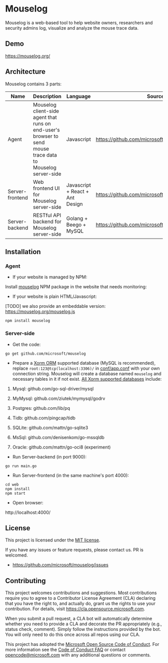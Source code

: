 Mouselog
====

Mouselog is a web-based tool to help website owners, researchers and security admins log, visualize and analyze the mouse trace data.

## Demo

https://mouselog.org/

## Architecture

Mouselog contains 3 parts:

Name | Description | Language | Source code
----|------|----|----
Agent | Mouselog client-side agent that runs on end-user's browser to send mouse trace data to Mouselog server-side | Javascript | https://github.com/microsoft/mouselog.js
Server-frontend | Web frontend UI for Mouselog server-side | Javascript + React + Ant Design | https://github.com/microsoft/mouselog/tree/master/web
Server-backend | RESTful API backend for Mouselog server-side | Golang + Beego + MySQL | https://github.com/microsoft/mouselog

## Installation

### Agent

- If your website is managed by NPM:

Install [mouselog](https://www.npmjs.com/package/mouselog) NPM package in the website that needs monitoring:

- If your website is plain HTML/Javascript:

[TODO] we also provide an embeddable version: https://mouselog.org/mouselog.js

```
npm install mouselog
```

### Server-side

- Get the code:

```
go get github.com/microsoft/mouselog
```

- Prepare a [Xorm ORM](https://gitea.com/xorm/xorm) supported database (MySQL is recommended), replace `root:123@tcp(localhost:3306)/` in [conf/app.conf](https://github.com/microsoft/mouselog/blob/master/conf/app.conf) with your own connection string. Mouselog will create a database named `mouselog` and necessary tables in it if not exist. [All Xorm supported databases](https://gitea.com/xorm/xorm#user-content-drivers-support) include:

1. Mysql: github.com/go-sql-driver/mysql

2. MyMysql: github.com/ziutek/mymysql/godrv

3. Postgres: github.com/lib/pq

4. Tidb: github.com/pingcap/tidb

5. SQLite: github.com/mattn/go-sqlite3

6. MsSql: github.com/denisenkom/go-mssqldb

7. Oracle: github.com/mattn/go-oci8 (experiment)

- Run Server-backend (in port 9000):

```
go run main.go
 ```

- Run Server-frontend (in the same machine's port 4000):

```
cd web
npm install
npm start
```

- Open browser:

http://localhost:4000/

## License

This project is licensed under the [MIT license](LICENSE).

If you have any issues or feature requests, please contact us. PR is welcomed.
- https://github.com/microsoft/mouselog/issues

## Contributing

This project welcomes contributions and suggestions.  Most contributions require you to agree to a
Contributor License Agreement (CLA) declaring that you have the right to, and actually do, grant us
the rights to use your contribution. For details, visit https://cla.opensource.microsoft.com.

When you submit a pull request, a CLA bot will automatically determine whether you need to provide
a CLA and decorate the PR appropriately (e.g., status check, comment). Simply follow the instructions
provided by the bot. You will only need to do this once across all repos using our CLA.

This project has adopted the [Microsoft Open Source Code of Conduct](https://opensource.microsoft.com/codeofconduct/).
For more information see the [Code of Conduct FAQ](https://opensource.microsoft.com/codeofconduct/faq/) or
contact [opencode@microsoft.com](mailto:opencode@microsoft.com) with any additional questions or comments.
